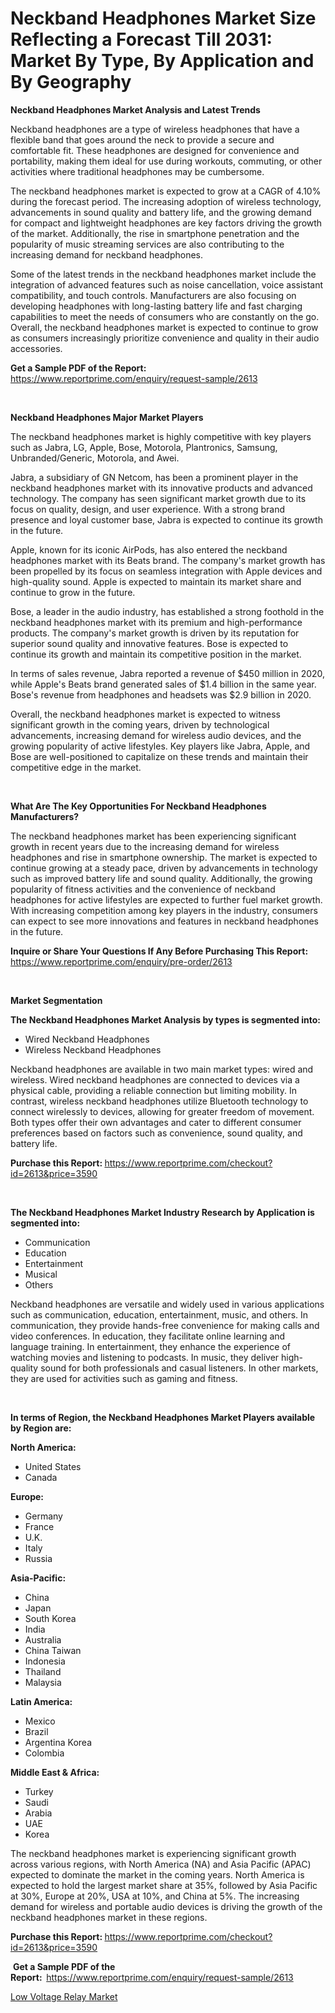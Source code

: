 <p><h1>Neckband Headphones Market Size Reflecting a Forecast Till 2031: Market By Type, By Application and By Geography</h1></p><p><strong>Neckband Headphones Market Analysis and Latest Trends</strong></p>
<p><p>Neckband headphones are a type of wireless headphones that have a flexible band that goes around the neck to provide a secure and comfortable fit. These headphones are designed for convenience and portability, making them ideal for use during workouts, commuting, or other activities where traditional headphones may be cumbersome.</p><p>The neckband headphones market is expected to grow at a CAGR of 4.10% during the forecast period. The increasing adoption of wireless technology, advancements in sound quality and battery life, and the growing demand for compact and lightweight headphones are key factors driving the growth of the market. Additionally, the rise in smartphone penetration and the popularity of music streaming services are also contributing to the increasing demand for neckband headphones.</p><p>Some of the latest trends in the neckband headphones market include the integration of advanced features such as noise cancellation, voice assistant compatibility, and touch controls. Manufacturers are also focusing on developing headphones with long-lasting battery life and fast charging capabilities to meet the needs of consumers who are constantly on the go. Overall, the neckband headphones market is expected to continue to grow as consumers increasingly prioritize convenience and quality in their audio accessories.</p></p>
<p><strong>Get a Sample PDF of the Report:&nbsp;</strong> <a href="https://www.reportprime.com/enquiry/request-sample/2613">https://www.reportprime.com/enquiry/request-sample/2613</a></p>
<p>&nbsp;</p>
<p><strong>Neckband Headphones Major Market Players</strong></p>
<p><p>The neckband headphones market is highly competitive with key players such as Jabra, LG, Apple, Bose, Motorola, Plantronics, Samsung, Unbranded/Generic, Motorola, and Awei. </p><p>Jabra, a subsidiary of GN Netcom, has been a prominent player in the neckband headphones market with its innovative products and advanced technology. The company has seen significant market growth due to its focus on quality, design, and user experience. With a strong brand presence and loyal customer base, Jabra is expected to continue its growth in the future.</p><p>Apple, known for its iconic AirPods, has also entered the neckband headphones market with its Beats brand. The company's market growth has been propelled by its focus on seamless integration with Apple devices and high-quality sound. Apple is expected to maintain its market share and continue to grow in the future.</p><p>Bose, a leader in the audio industry, has established a strong foothold in the neckband headphones market with its premium and high-performance products. The company's market growth is driven by its reputation for superior sound quality and innovative features. Bose is expected to continue its growth and maintain its competitive position in the market.</p><p>In terms of sales revenue, Jabra reported a revenue of $450 million in 2020, while Apple's Beats brand generated sales of $1.4 billion in the same year. Bose's revenue from headphones and headsets was $2.9 billion in 2020.</p><p>Overall, the neckband headphones market is expected to witness significant growth in the coming years, driven by technological advancements, increasing demand for wireless audio devices, and the growing popularity of active lifestyles. Key players like Jabra, Apple, and Bose are well-positioned to capitalize on these trends and maintain their competitive edge in the market.</p></p>
<p>&nbsp;</p>
<p><strong>What Are The Key Opportunities For Neckband Headphones Manufacturers?</strong></p>
<p><p>The neckband headphones market has been experiencing significant growth in recent years due to the increasing demand for wireless headphones and rise in smartphone ownership. The market is expected to continue growing at a steady pace, driven by advancements in technology such as improved battery life and sound quality. Additionally, the growing popularity of fitness activities and the convenience of neckband headphones for active lifestyles are expected to further fuel market growth. With increasing competition among key players in the industry, consumers can expect to see more innovations and features in neckband headphones in the future.</p></p>
<p><strong>Inquire or Share Your Questions If Any Before Purchasing This Report:</strong> <a href="https://www.reportprime.com/enquiry/pre-order/2613">https://www.reportprime.com/enquiry/pre-order/2613</a></p>
<p>&nbsp;</p>
<p><strong>Market Segmentation</strong></p>
<p><strong>The Neckband Headphones Market Analysis by types is segmented into:</strong></p>
<p><ul><li>Wired Neckband Headphones</li><li>Wireless Neckband Headphones</li></ul></p>
<p><p>Neckband headphones are available in two main market types: wired and wireless. Wired neckband headphones are connected to devices via a physical cable, providing a reliable connection but limiting mobility. In contrast, wireless neckband headphones utilize Bluetooth technology to connect wirelessly to devices, allowing for greater freedom of movement. Both types offer their own advantages and cater to different consumer preferences based on factors such as convenience, sound quality, and battery life.</p></p>
<p><strong>Purchase this Report:&nbsp;</strong><a href="https://www.reportprime.com/checkout?id=2613&price=3590">https://www.reportprime.com/checkout?id=2613&price=3590</a></p>
<p>&nbsp;</p>
<p><strong>The Neckband Headphones Market Industry Research by Application is segmented into:</strong></p>
<p><ul><li>Communication</li><li>Education</li><li>Entertainment</li><li>Musical</li><li>Others</li></ul></p>
<p><p>Neckband headphones are versatile and widely used in various applications such as communication, education, entertainment, music, and others. In communication, they provide hands-free convenience for making calls and video conferences. In education, they facilitate online learning and language training. In entertainment, they enhance the experience of watching movies and listening to podcasts. In music, they deliver high-quality sound for both professionals and casual listeners. In other markets, they are used for activities such as gaming and fitness.</p></p>
<p>&nbsp;</p>
<p><strong>In terms of Region, the Neckband Headphones Market Players available by Region are:</strong></p>
<p>
    <p> <strong> North America: </strong>
        <ul>
            <li>United States</li>
            <li>Canada</li>
        </ul>
        </p> 
    <p> <strong> Europe: </strong>
        <ul>
            <li>Germany</li>
            <li>France</li>
            <li>U.K.</li>
            <li>Italy</li>
            <li>Russia</li>
        </ul>
        </p> 
    <p> <strong> Asia-Pacific: </strong>
        <ul>
            <li>China</li>
            <li>Japan</li>
            <li>South Korea</li>
            <li>India</li>
            <li>Australia</li>
            <li>China Taiwan</li>
            <li>Indonesia</li>
            <li>Thailand</li>
            <li>Malaysia</li>
        </ul>
        </p> 
    <p> <strong> Latin America: </strong>
        <ul>
            <li>Mexico</li>
            <li>Brazil</li>
            <li>Argentina Korea</li>
            <li>Colombia</li>
        </ul>
        </p> 
    <p> <strong> Middle East & Africa: </strong>
        <ul>
            <li>Turkey</li>
            <li>Saudi</li>
            <li>Arabia</li>
            <li>UAE</li>
            <li>Korea</li>
        </ul>
    </p>
    </p>
<p><p>The neckband headphones market is experiencing significant growth across various regions, with North America (NA) and Asia Pacific (APAC) expected to dominate the market in the coming years. North America is expected to hold the largest market share at 35%, followed by Asia Pacific at 30%, Europe at 20%, USA at 10%, and China at 5%. The increasing demand for wireless and portable audio devices is driving the growth of the neckband headphones market in these regions.</p></p>
<p><strong>Purchase this Report: </strong><a href="https://www.reportprime.com/checkout?id=2613&price=3590">https://www.reportprime.com/checkout?id=2613&price=3590</a></p>
<p>&nbsp;<strong>Get a Sample PDF of the Report:&nbsp;&nbsp;</strong><a href="https://www.reportprime.com/enquiry/request-sample/2613">https://www.reportprime.com/enquiry/request-sample/2613</a></p>
<p><strong></strong></p>
<p><p><a href="https://github.com/BryceTownsendr/Market-Research-Report-List-4/blob/main/low-voltage-relay-market.md">Low Voltage Relay Market</a></p></p>